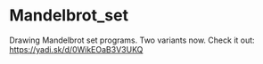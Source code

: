 # Mandelbrot_set
Drawing Mandelbrot set programs. Two variants now.
Check it out: https://yadi.sk/d/0WikEOaB3V3UKQ
